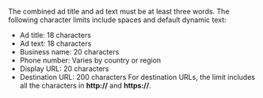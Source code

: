 The combined ad title and ad text must be at least three words. The following character limits include spaces and default dynamic text:
- Ad title: 18 characters
- Ad text: 18 characters
- Business name: 20 characters
- Phone number: Varies by country or region
- Display URL: 20 characters
- Destination URL: 200 characters
For destination URLs, the limit includes all the characters in **http://** and **https://**.


